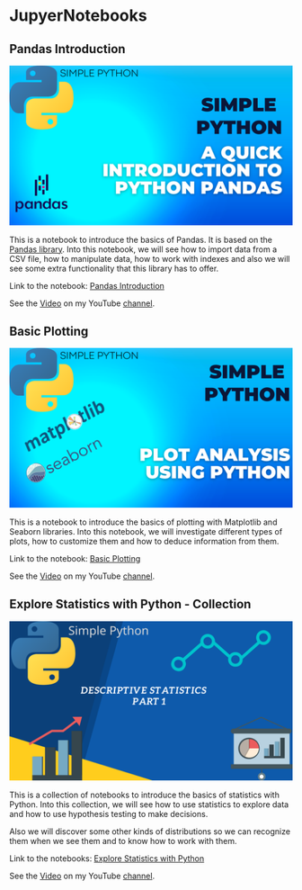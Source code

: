 # JupyerNotebooks

## Pandas Introduction

![Image](static/pandas_intro.png)

This is a notebook to introduce the basics of Pandas. It is based on the [Pandas library](https://pandas.pydata.org/). Into this notebook, we will see how to import data from a CSV file, how to manipulate data, how to work with indexes and also we will see some extra functionality that this library has to offer.

Link to the notebook: [Pandas Introduction](pandas_intro.ipynb)

See the [Video](https://youtu.be/PL7pTL4XlrA) on my YouTube [channel](https://www.youtube.com/channel/UCFOOKhJITTAUBhE6FLqhQOw).

## Basic Plotting

![Image](static/basic_plotting.png)

This is a notebook to introduce the basics of plotting with Matplotlib and Seaborn libraries. Into this notebook, we will investigate different types of plots, how to customize them and how to deduce information from them.

Link to the notebook: [Basic Plotting](plotting.ipynb)

See the [Video](https://www.youtube.com/watch?v=wGkknq4zU-0) on my YouTube [channel](https://www.youtube.com/channel/UCFOOKhJITTAUBhE6FLqhQOw).

## Explore Statistics with Python - Collection

![Image](static/explore_statistics.png)

This is a collection of notebooks to introduce the basics of statistics with Python. Into this collection, we will see how to use statistics to explore data and how to use hypothesis testing to make decisions.

Also we will discover some other kinds of distributions so we can recognize them when we see them and to know how to work with them.

Link to the notebooks: [Explore Statistics with Python](Explore_Statistics)

See the [Video]() on my YouTube [channel](https://www.youtube.com/channel/UCFOOKhJITTAUBhE6FLqhQOw).
